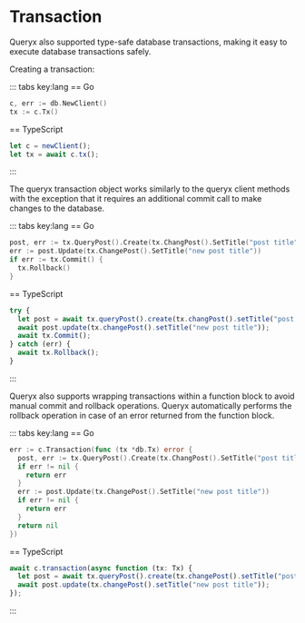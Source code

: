 <!-- prettier-ignore-start -->

# Transaction

Queryx also supported type-safe database transactions, making it easy to execute database transactions safely.

Creating a transaction:

::: tabs key:lang
== Go
```go
c, err := db.NewClient()
tx := c.Tx()
```
== TypeScript
```typescript
let c = newClient();
let tx = await c.tx();
```
:::

The queryx transaction object works similarly to the queryx client methods with the exception that it requires an additional commit call to make changes to the database.

::: tabs key:lang
== Go

```go
post, err := tx.QueryPost().Create(tx.ChangPost().SetTitle("post title"))
err := post.Update(tx.ChangePost().SetTitle("new post title"))
if err := tx.Commit() {
  tx.Rollback()
}
```

== TypeScript

```typescript
try {
  let post = await tx.queryPost().create(tx.changPost().setTitle("post title"));
  await post.update(tx.changePost().setTitle("new post title"));
  await tx.Commit();
} catch (err) {
  await tx.Rollback();
}
```

:::

Queryx also supports wrapping transactions within a function block to avoid manual commit and rollback operations. Queryx automatically performs the rollback operation in case of an error returned from the function block.

::: tabs key:lang
== Go
```go
err := c.Transaction(func (tx *db.Tx) error {
  post, err := tx.QueryPost().Create(tx.ChangPost().SetTitle("post title"))
  if err != nil {
    return err
  }
  err := post.Update(tx.ChangePost().SetTitle("new post title"))
  if err != nil {
    return err
  }
  return nil
})
```
== TypeScript
```typescript
await c.transaction(async function (tx: Tx) {
  let post = await tx.queryPost().create(tx.changePost().setTitle("post title"));
  await post.update(tx.changePost().setTitle("new post title"));
});
```
:::

<!-- prettier-ignore-end -->
